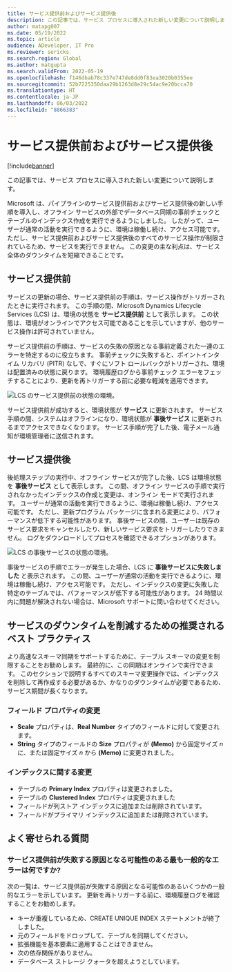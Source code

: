 ```yaml
---
title: サービス提供前およびサービス提供後
description: この記事では、サービス プロセスに導入された新しい変更について説明します。
author: matapg007
ms.date: 05/19/2022
ms.topic: article
audience: ADeveloper, IT Pro
ms.reviewer: sericks
ms.search.region: Global
ms.author: matgupta
ms.search.validFrom: 2022-05-19
ms.openlocfilehash: f146dbab78c337e747de8dd0f83ea3020b0355ee
ms.sourcegitcommit: 52b7225350daa29b1263d8e29c54ac9e20bcca70
ms.translationtype: HT
ms.contentlocale: ja-JP
ms.lasthandoff: 06/03/2022
ms.locfileid: "8866383"
---
```

# <a name="pre-servicing-and-post-servicing"></a>サービス提供前およびサービス提供後

[!include[banner](../includes/banner.md)]

この記事では、サービス プロセスに導入された新しい変更について説明します。

Microsoft は、パイプラインのサービス提供前およびサービス提供後の新しい手順を導入し、オフライン サービスの外部でデータベース同期の事前チェックとテーブルのインデックス作成を実行できるようにしました。 したがって、ユーザーが通常の活動を実行できるように、環境は稼働し続け、アクセス可能です。 ただし、サービス提供前およびサービス提供後のすべてのサービス操作が制限されているため、サービスを実行できません。 この変更の主な利点は、サービス全体のダウンタイムを短縮できることです。

## <a name="pre-servicing"></a>サービス提供前

サービスの更新の場合、サービス提供前の手順は、サービス操作がトリガーされたときに実行されます。 この手順の間、Microsoft Dynamics Lifecycle Services (LCS) は、環境の状態を **サービス提供前** として表示します。 この状態は、環境がオンラインでアクセス可能であることを示していますが、他のサービス操作は許可されていません。

サービス提供前の手順は、サービスの失敗の原因となる事前定義された一連のエラーを特定するのに役立ちます。 事前チェックに失敗すると、ポイントインタイム リカバリ (PITR) なしで、すぐにソフト ロールバックがトリガーされ、環境は配置済みの状態に戻ります。 環境履歴ログから事前チェック エラーをフェッチすることにより、更新を再トリガーする前に必要な軽減を適用できます。

![LCS のサービス提供前の状態の環境。](https://user-images.githubusercontent.com/90061039/170361108-a669f070-5001-44b0-8e0b-81c5edca51cd.png)

サービス提供前が成功すると、環境状態が **サービス** に更新されます。 サービス手順の間、システムはオフラインになり、環境状態が **事後サービス** に更新されるまでアクセスできなくなります。 サービス手順が完了した後、電子メール通知が環境管理者に送信されます。

## <a name="post-servicing"></a>サービス提供後

後処理ステップの実行中、オフライン サービスが完了した後、LCS は環境状態を **事後サービス** として表示します。 この間、オフライン サービスの手順で実行されなかったインデックスの作成と変更は、オンライン モードで実行されます。 ユーザーが通常の活動を実行できるように、環境は稼働し続け、アクセス可能です。 ただし、更新プログラム パッケージに含まれる変更により、パフォーマンスが低下する可能性があります。 事後サービスの間、ユーザーは既存のサービス要求をキャンセルしたり、新しいサービス要求をトリガーしたりできません。 ログをダウンロードしてプロセスを確認できるオプションがあります。

![LCS の事後サービスの状態の環境。](https://user-images.githubusercontent.com/90061039/170360282-65acc76f-e7d9-4980-86c3-d8d9224fb08c.png)

事後サービスの手順でエラーが発生した場合、LCS に **事後サービスに失敗しました** と表示されます。 この間、ユーザーが通常の活動を実行できるように、環境は稼働し続け、アクセス可能です。 ただし、インデックスの変更に失敗した特定のテーブルでは、パフォーマンスが低下する可能性があります。 24 時間以内に問題が解決されない場合は、Microsoft サポートに問い合わせてください。

## <a name="recommended-best-practices-for-reduced-servicing-downtime"></a>サービスのダウンタイムを削減するための推奨されるベスト プラクティス

より高速なスキーマ同期をサポートするために、テーブル スキーマの変更を制限することをお勧めします。 最終的に、この同期はオンラインで実行できます。 このセクションで説明するすべてのスキーマ変更操作では、インデックスを削除して再作成する必要があるか、かなりのダウンタイムが必要であるため、サービス期間が長くなります。

### <a name="field-property-changes"></a>フィールド プロパティの変更

- **Scale** プロパティは、**Real Number** タイプのフィールドに対して変更されます。
- **String** タイプのフィールドの **Size** プロパティが **(Memo)** から固定サイズ *n* に、または固定サイズ *n* から **(Memo)** に変更されました。

### <a name="index-related-changes"></a>インデックスに関する変更

- テーブルの **Primary Index** プロパティは変更されました。
- テーブルの **Clustered Index** プロパティは変更されました
- フィールドが列ストア インデックスに追加または削除されています。
- フィールドがプライマリ インデックスに追加または削除されています。

## <a name="faq"></a>よく寄せられる質問

### <a name="what-are-the-most-common-errors-that-can-cause-pre-servicing-to-fail"></a>サービス提供前が失敗する原因となる可能性のある最も一般的なエラーは何ですか?

次の一覧は、サービス提供前が失敗する原因となる可能性のあるいくつかの一般的なエラーを示しています。 更新を再トリガーする前に、環境履歴ログを確認することをお勧めします。

- キーが重複しているため、CREATE UNIQUE INDEX ステートメントが終了しました。
- 元のフィールドをドロップして、テーブルを同期してください。
- 拡張機能を基本要素に適用することはできません。
- 次の依存関係がありません。
- データベース ストレージ クォータを超えようとしています。
